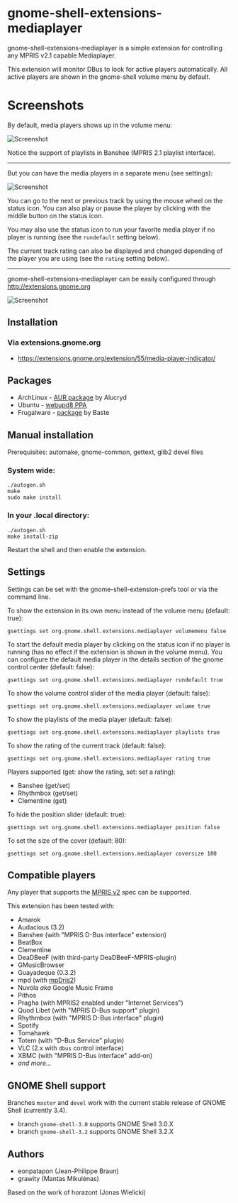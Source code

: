 # gnome-shell-extensions-mediaplayer

gnome-shell-extensions-mediaplayer is a simple extension for controlling any 
MPRIS v2.1 capable Mediaplayer.

This extension will monitor DBus to look for active players automatically. 
All active players are shown in the gnome-shell volume menu by default.

# Screenshots

By default, media players shows up in the volume menu:

![Screenshot](https://github.com/eonpatapon/gnome-shell-extensions-mediaplayer/raw/master/data/mediaplayer2.png) 

Notice the support of playlists in Banshee (MPRIS 2.1 playlist interface).

- - -

But you can have the media players in a separate menu (see settings):

![Screenshot](https://github.com/eonpatapon/gnome-shell-extensions-mediaplayer/raw/master/data/mediaplayer1.png)

You can go to the next or previous track by using the mouse wheel on the status icon. 
You can also play or pause the player by clicking with the middle button on the status icon.

You may also use the status icon to run your favorite media player if no player is running 
(see the ```rundefault``` setting below).

The current track rating can also be displayed and changed depending of the
player you are using (see the ```rating``` setting below).

- - -

gnome-shell-extensions-mediaplayer can be easily configured through http://extensions.gnome.org

![Screenshot](http://github.com/eonpatapon/gnome-shell-extensions-mediaplayer/raw/master/data/prefs.png)

## Installation

### Via extensions.gnome.org

* https://extensions.gnome.org/extension/55/media-player-indicator/

## Packages

* ArchLinux - [AUR package](https://aur.archlinux.org/packages.php?ID=49367) by Alucryd
* Ubuntu - [webupd8 PPA](http://www.webupd8.org/2011/10/gnome-shell-mediaplayer-extension.html)
* Frugalware - [package](http://www.frugalware.org/packages/136448) by Baste

## Manual installation

Prerequisites: automake, gnome-common, gettext, glib2 devel files

### System wide:

    ./autogen.sh
    make
    sudo make install

### In your .local directory:

    ./autogen.sh
    make install-zip

Restart the shell and then enable the extension.

## Settings

Settings can be set with the gnome-shell-extension-prefs tool or via the
command line.

To show the extension in its own menu instead of the volume menu (default: true):

```gsettings set org.gnome.shell.extensions.mediaplayer volumemenu false```

To start the default media player by clicking on the status icon if no 
player is running (has no effect if the extension is shown in the volume 
menu). You can configure the default media player in the details section 
of the gnome control center (default: false):

```gsettings set org.gnome.shell.extensions.mediaplayer rundefault true```

To show the volume control slider of the media player (default: false):

```gsettings set org.gnome.shell.extensions.mediaplayer volume true```

To show the playlists of the media player (default: false):

```gsettings set org.gnome.shell.extensions.mediaplayer playlists true```

To show the rating of the current track (default: false):

```gsettings set org.gnome.shell.extensions.mediaplayer rating true```

Players supported (get: show the rating, set: set a rating):

* Banshee (get/set)
* Rhythmbox (get/set)
* Clementine (get)

To hide the position slider (default: true):

```gsettings set org.gnome.shell.extensions.mediaplayer position false```

To set the size of the cover (default: 80):

```gsettings set org.gnome.shell.extensions.mediaplayer coversize 100```

## Compatible players

Any player that supports the [MPRIS v2](http://www.mpris.org/2.1/spec/) 
spec can be supported.

This extension has been tested with:

* Amarok
* Audacious (3.2)
* Banshee (with "MPRIS D-Bus interface" extension)
* BeatBox
* Clementine
* DeaDBeeF (with third-party DeaDBeeF-MPRIS-plugin)
* GMusicBrowser
* Guayadeque (0.3.2)
* mpd (with [mpDris2](https://github.com/eonpatapon/mpDris2))
* Nuvola *aka* Google Music Frame
* Pithos
* Pragha (with MPRIS2 enabled under "Internet Services")
* Quod Libet (with "MPRIS D-Bus support" plugin)
* Rhythmbox (with "MPRIS D-Bus interface" plugin)
* Spotify
* Tomahawk
* Totem (with "D-Bus Service" plugin)
* VLC (2.x with `dbus` control interface)
* XBMC (with "MPRIS D-Bus interface" add-on)
* *and more...*

## GNOME Shell support

Branches `master` and `devel` work with the current stable release of GNOME Shell (currently 3.4).

* branch `gnome-shell-3.0` supports GNOME Shell 3.0.X
* branch `gnome-shell-3.2` supports GNOME Shell 3.2.X

## Authors

* eonpatapon (Jean-Philippe Braun)
* grawity (Mantas Mikulėnas)

Based on the work of horazont (Jonas Wielicki)
